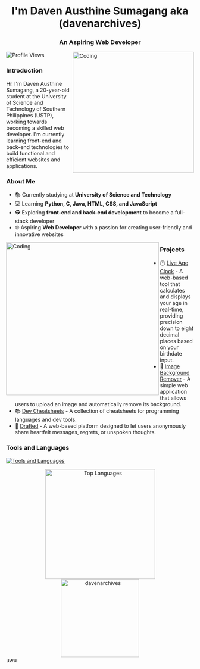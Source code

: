 <h1 align="center">I'm Daven Austhine Sumagang aka (davenarchives)</h1>
<h3 align="center">An Aspiring Web Developer</h3>
<img align="right" alt="Coding" width="325" src="https://github.com/user-attachments/assets/5845e52a-77ab-4489-aef2-000a9bf00240">

<p align="left">
  <img src="https://komarev.com/ghpvc/?username=davenarchives&label=Profile%20views&color=0e75b6&style=flat" alt="Profile Views" />
</p>

<h3>Introduction</h3>
<p align="left">
  Hi! I'm Daven Austhine Sumagang, a 20-year-old student at the University of Science and Technology of Southern Philippines (USTP), working towards becoming a skilled web developer. I'm currently learning front-end and back-end technologies to build functional and efficient websites and applications.
</p>

<h3>About Me</h3>
<ul>
  <li>📚 Currently studying at <b>University of Science and Technology</b></li>
  <li>💻 Learning <b>Python, C, Java, HTML, CSS, and JavaScript</b></li>
  <li>🕵 Exploring <b>front-end and back-end development</b> to become a full-stack developer</li>
  <li>🌐 Aspiring <b>Web Developer</b> with a passion for creating user-friendly and innovative websites</li>
</ul>

<img align="left" alt="Coding" width="410" src="https://github.com/user-attachments/assets/9b69c230-77fd-4d08-a068-93d61d9de436">

<h3>Projects</h3>
<ul>
  <li>🕒 <a href="https://ageclock.vercel.app/">Live Age Clock</a> - A web-based tool that calculates and displays your age in real-time, providing precision down to eight decimal places based on your birthdate input.</li>
  <li>🌄 <a href="https://bgclear.vercel.app/">Image Background Remover</a> - A simple web application that allows users to upload an image and automatically remove its background. </li>
  <li>📚 <a href="https://devcheatsheets.vercel.app/">Dev Cheatsheets</a> - A collection of cheatsheets for programming languages and dev tools. </li>
  <li>📧 <a href="http://drafted.fwh.is/">Drafted</a> - A web-based platform designed to let users anonymously share heartfelt messages, regrets, or unspoken thoughts. </li>
</ul>

<h3>Tools and Languages</h3>
<p>
  <a href="https://skillicons.dev">
    <img src="https://skillicons.dev/icons?i=c,python,java,html,css,javascript,git,mysql,pycharm,vscode,figma,markdown,notion,php&perline=7" alt="Tools and Languages"/>
  </a>
</p>

<div align="center">
  <img height="295px" src="https://github-readme-stats.vercel.app/api/top-langs?username=davenarchives&show_icons=true&locale=en&layout=compact" alt="Top Languages"/>
</div>

<div align="center">
    <img height="210px" src="https://github-readme-streak-stats.herokuapp.com/?user=davenarchives&" alt="davenarchives"/>
</div>
uwu

